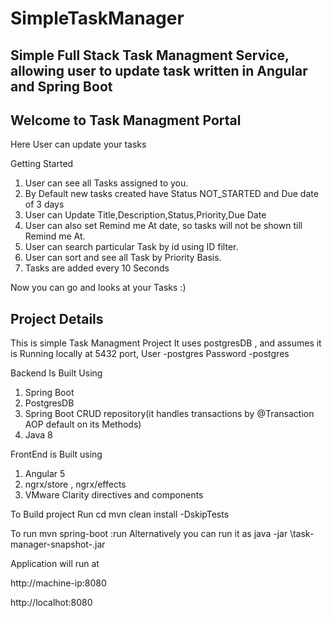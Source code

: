 # SimpleTaskManager
## Simple Full Stack Task Managment Service, allowing user to update task written in Angular and Spring Boot

## Welcome to Task Managment Portal
   Here User can update your tasks

   Getting Started
   1. User can see all Tasks assigned to you.
   2. By Default new tasks created have Status NOT_STARTED and Due date of 3 days
   3. User can Update Title,Description,Status,Priority,Due Date 
   4. User can also set Remind me At date, so tasks will not be shown till Remind me At.
   5. User can search particular Task by id using ID filter.
   6. User can sort and see all Task by Priority Basis.
   7. Tasks are added every 10 Seconds

   Now you can go and looks at your Tasks :)
   
## Project Details
This is simple Task Managment Project
It uses postgresDB , and assumes it is 
  Running locally at 5432 port, 
  User -postgres
  Password -postgres

 Backend Is Built Using
 1. Spring Boot
 2. PostgresDB
 3. Spring Boot CRUD repository(it handles transactions by @Transaction AOP default on its Methods)
 3. Java 8

 FrontEnd is Built using
 1. Angular 5
 2. ngrx/store , ngrx/effects
 3. VMware Clarity directives and components

 To Build project Run
    cd <root-dir>
    mvn clean install -DskipTests

  To run
    mvn spring-boot :run
    Alternatively you can run it as
    java -jar <path-to-backend-target-folder>\task-manager-snapshot-<verison>.jar

 Application will run at

 http://machine-ip:8080
 
 http://localhot:8080
